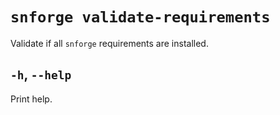 # `snforge validate-requirements`

Validate if all `snforge` requirements are installed.

## `-h`, `--help`

Print help.
